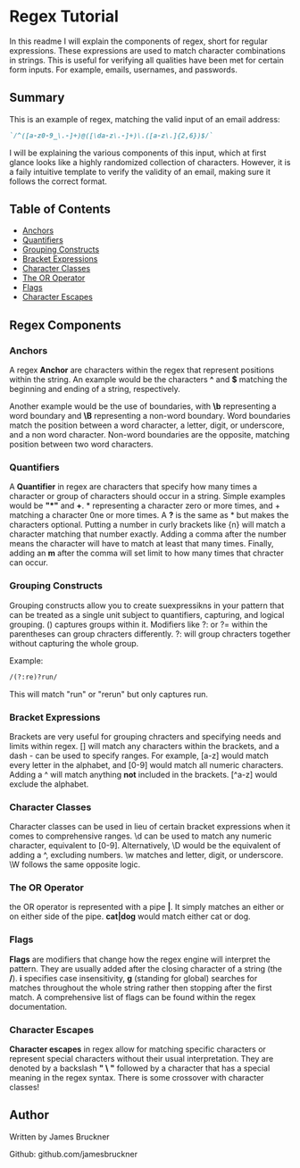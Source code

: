 # Regex Tutorial

In this readme I will explain the components of regex, short for regular expressions. These expressions are used to match character combinations in strings. This is useful for verifying all qualities have been met for certain form inputs. For example, emails, usernames, and passwords.

## Summary

This is an example of regex, matching the valid input of an email address:

```md
`/^([a-z0-9_\.-]+)@([\da-z\.-]+)\.([a-z\.]{2,6})$/`
```

I will be explaining the various components of this input, which at first glance looks like a highly randomized collection of characters. However, it is a faily intuitive template to verify the validity of an email, making sure it follows the correct format.

## Table of Contents

- [Anchors](#anchors)
- [Quantifiers](#quantifiers)
- [Grouping Constructs](#grouping-constructs)
- [Bracket Expressions](#bracket-expressions)
- [Character Classes](#character-classes)
- [The OR Operator](#the-or-operator)
- [Flags](#flags)
- [Character Escapes](#character-escapes)

## Regex Components

### Anchors

A regex **Anchor** are characters within the regex that represent positions within the string. An example would be the characters **^** and **$** matching the beginning and ending of a string, respectively.

Another example would be the use of boundaries, with **\b** representing a word boundary and **\B** representing a non-word boundary. Word boundaries match the position between a word character, a letter, digit, or underscore, and a non word character. Non-word boundaries are the opposite, matching position between two word characters.

### Quantifiers

A **Quantifier** in regex are characters that specify how many times a character or group of characters should occur in a string. Simple examples would be **"*"** and **+**. * representing a character zero or more times, and + matching a character 0ne or more times. A **?** is the same as * but makes the characters optional. Putting a number in curly brackets like {n} will match a character matching that number exactly. Adding a comma after the number means the character will have to match at least that many times. Finally, adding an **m** after the comma will set limit to how many times that chracter can occur. 

### Grouping Constructs

Grouping constructs allow you to create suexpressikns in your pattern that can be treated as a single unit subject to quantifiers, capturing, and logical grouping. () captures groups within it. Modifiers like ?: or ?= within the parentheses can group chracters differently. ?: will group chracters together without capturing the whole group. 

Example: 

```md
/(?:re)?run/
```
This will match "run" or "rerun" but only captures run.

### Bracket Expressions

Brackets are very useful for grouping chracters and specifying needs and limits within regex. [] will match any characters within the brackets, and a dash - can be used to specify ranges. For example, [a-z] would match every letter in the alphabet, and [0-9] would match all numeric characters. Adding a ^ will match anything **not** included in the brackets. [^a-z] would exclude the alphabet.

### Character Classes

Character classes can be used in lieu of certain bracket expressions when it comes to comprehensive ranges. \d can be used to match any numeric character, equivalent to [0-9]. Alternatively, \D would be the equivalent of adding a ^, excluding numbers. \w matches and letter, digit, or underscore. \W follows the same opposite logic.

### The OR Operator

the OR operator is represented with a pipe **|**. It simply matches an either or on either side of the pipe. **cat|dog** would match either cat or dog.

### Flags

**Flags** are modifiers that change how the regex engine will interpret the pattern. They are usually added after the closing character of a string (the **/**). **i** specifies case insensitivity, **g** (standing for global) searches for matches throughout the whole string rather then stopping after the first match. A comprehensive list of flags can be found within the regex documentation.

### Character Escapes

**Character escapes** in regex allow for matching specific characters or represent special characters without their usual interpretation. They are denoted by a backslash **" \ "** followed by a character that has a special meaning in the regex syntax. There is some crossover with character classes!

## Author

Written by James Bruckner

Github: github.com/jamesbruckner
